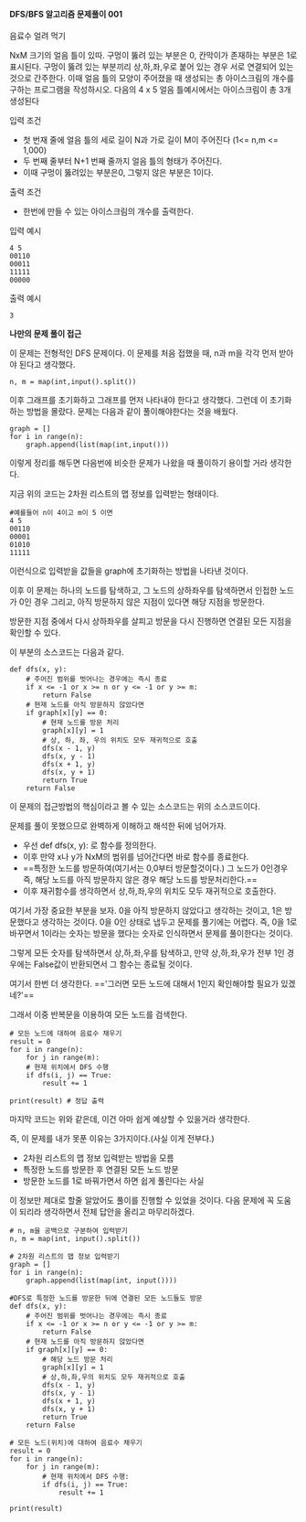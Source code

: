 #### DFS/BFS 알고리즘 문제풀이 001

음료수 얼려 먹기

NxM 크기의 얼음 틀이 있따. 구멍이 뚫려 있는 부분은 0, 칸막이가 존재하는 부분은 1로 표시된다. 구멍이 뚫려 있는 부분끼리 상,하,좌,우로 붙어 있는 경우 서로 연결되어 있는 것으로 간주한다. 이때 얼음 틀의 모양이 주어졌을 때 생성되는 총 아이스크림의 개수를 구하는 프로그램을 작성하시오. 다음의 4 x 5 얼음 틀예시에서는 아이스크림이 총 3개 생성된다

입력 조건
- 첫 번재 줄에 얼음 틀의 세로 길이 N과 가로 길이 M이 주어진다 (1<= n,m <= 1,000)
- 두 번째 줄부터 N+1 번째 줄까지 얼음 틀의 형태가 주어진다.
- 이때 구멍이 뚫려있는 부분은0, 그렇지 않은 부분은 1이다.

출력 조건
- 한번에 만들 수 있는 아이스크림의 개수를 출력한다.

입력 예시
```
4 5
00110
00011
11111
00000
```
출력 예시
```
3
```


**나만의 문제 풀이 접근**

이 문제는 전형적인 DFS 문제이다.
이 문제를 처음 접했을 때, n과 m을 각각 먼저 받아야 된다고 생각했다.
```
n, m = map(int,input().split())
```

이후 그래프를 초기화하고 그래프를 먼저 나타내야 한다고 생각했다.
그런데 이 초기화하는 방법을 몰랐다. 문제는 다음과 같이 풀이해야한다는 것을 배웠다.
```
graph = []
for i in range(n):
    graph.append(list(map(int,input()))
```
이렇게 정리를 해두면 다음번에 비슷한 문제가 나왔을 때 풀이하기 용이할 거라 생각한다.

지금 위의 코드는 2차원 리스트의 맵 정보를 입력받는 형태이다.
```
#예를들어 n이 4이고 m이 5 이면
4 5
00110
00001
01010
11111
```
이런식으로 입력받을 값들을 graph에 초기화하는 방법을 나타낸 것이다.

이후 이 문제는 하나의 노드를 탐색하고, 그 노드의 상하좌우를 탐색하면서 인접한 노드가 0인 경우 그리고, 아직 방문하지 않은 지점이 있다면 해당 지점을 방문한다.

방문한 지점 중에서 다시 상하좌우를 살피고 방문을 다시 진행하면 연결된 모든 지점을 확인할 수 있다.

이 부분의 소스코드는 다음과 같다.
```
def dfs(x, y):
    # 주어진 범위를 벗어나는 경우에는 즉시 종료
    if x <= -1 or x >= n or y <= -1 or y >= m:
        return False
    # 현재 노드를 아직 방문하지 않았다면
    if graph[x][y] == 0:
        # 현재 노드를 방문 처리
        graph[x][y] = 1
        # 상, 하, 좌, 우의 위치도 모두 재귀적으로 호출
        dfs(x - 1, y)
        dfs(x, y - 1)
        dfs(x + 1, y)
        dfs(x, y + 1)
        return True
    return False
```
이 문제의 접근방법의 핵심이라고 볼 수 있는 소스코드는 위의 소스코드이다.

문제를 풀이 못했으므로 완벽하게 이해하고 해석한 뒤에 넘어가자.

- 우선 def dfs(x, y): 로 함수를 정의한다.
- 이후 만약 x나 y가 NxM의 범위를 넘어간다면 바로 함수를 종료한다.
- ==특정한 노드를 방문하여(여기서는 0,0부터 방문할것이다.) 그 노드가 0인경우 즉, 해당 노드를 아직 방문하지 않은 경우 해당 노드를 방문처리한다.==
- 이후 재귀함수를 생각하면서 상,하,좌,우의 위치도 모두 재귀적으로 호출한다.

여기서 가장 중요한 부분을 보자.
0을 아직 방문하지 않았다고 생각하는 것이고, 1은 방문했다고 생각하는 것이다.
0을 0인 상태로 냅두고 문제를 풀기에는 어렵다. 즉, 0을 1로 바꾸면서 1이라는 숫자는 방문을 했다는 숫자로 인식하면서 문제를 풀이한다는 것이다.

그렇게 모든 숫자를 탐색하면서 상,하,좌,우를 탐색하고, 만약 상,하,좌,우가 전부 1인 경우에는 False값이 반환되면서 그 함수는 종료될 것이다.

여기서 한번 더 생각한다. =='그러면 모든 노드에 대해서 1인지 확인해야할 필요가 있겠네?'==

그래서 이중 반복문을 이용하여 모든 노드를 검색한다.
```
# 모든 노드에 대하여 음료수 채우기
result = 0
for i in range(n):
    for j in range(m):
    # 현재 위치에서 DFS 수행
    if dfs(i, j) == True:
        result += 1

print(result) # 정답 출력
```

마지막 코드는 위와 같은데, 이건 아마 쉽게 예상할 수 있을거라 생각한다.

즉, 이 문제를 내가 못푼 이유는 3가지이다.(사실 이게 전부다.)
- 2차원 리스트의 맵 정보 입력받는 방법을 모름
- 특정한 노드를 방문한 후 연결된 모든 노드 방문
- 방문한 노드를 1로 바꿔가면서 하면 쉽게 풀린다는 사실

이 정보만 제대로 할줄 알았어도 풀이를 진행할 수 있었을 것이다.
다음 문제에 꼭 도움이 되리라 생각하면서 전체 답안을 올리고 마무리하겠다.
```
# n, m을 공백으로 구분하여 입력받기
n, m = map(int, input().split())

# 2차원 리스트의 맵 정보 입력받기
graph = []
for i in range(n):
    graph.append(list(map(int, input())))
    
#DFS로 특정한 노드를 방문한 뒤에 연결된 모든 노드들도 방문
def dfs(x, y):
    # 주어진 범위를 벗어나는 경우에는 즉시 종료
    if x <= -1 or x >= n or y <= -1 or y >= m:
        return False
    # 현재 노드를 아직 방문하지 않았다면
    if graph[x][y] == 0:
        # 해당 노드 방문 처리
        graph[x][y] = 1
        # 상,하,좌,우의 위치도 모두 재귀적으로 호출
        dfs(x - 1, y)
        dfs(x, y - 1)
        dfs(x + 1, y)
        dfs(x, y + 1)
        return True
    return False
    
# 모든 노드(위치)에 대하여 음료수 채우기
result = 0
for i in range(n):
    for j in range(m):
        # 현재 위치에서 DFS 수행:
        if dfs(i, j) == True:
            result += 1

print(result)
```